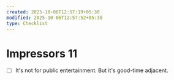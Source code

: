 ```yaml
---
created: 2025-10-06T12:57:19+05:30
modified: 2025-10-06T12:57:52+05:30
type: Checklist
---
```


# Impressors 11

- [ ] It's not for public entertainment. But it's good-time adjacent.

